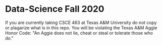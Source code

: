 # Data-Science Fall 2020
If you are currently taking CSCE 463 at Texas A&M University do not copy or plagarize what is in this repo. You will be violating the Texas A&M Aggie Honor Code: "An Aggie does not lie, cheat or steal or tolerate those who do."
